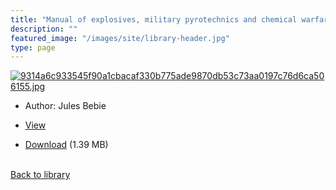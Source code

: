```yaml
---
title: "Manual of explosives, military pyrotechnics and chemical warfare agents"
description: ""
featured_image: "/images/site/library-header.jpg"
type: page
---
```


<a href="https://drive.google.com/file/d/16r7ddaXKp7SP1S1Vw4W9r6V0KrrsDrWN/view" target="_blank">![9314a6c933545f90a1cbacaf330b775ade9870db53c73aa0197c76d6ca506155.jpg](/images/library/9314a6c933545f90a1cbacaf330b775ade9870db53c73aa0197c76d6ca506155.jpg)</a>
* Author: Jules Bebie
* <a href="https://drive.google.com/file/d/16r7ddaXKp7SP1S1Vw4W9r6V0KrrsDrWN/view" target="_blank">View</a>

* [Download](https://drive.google.com/uc?export=download&id=16r7ddaXKp7SP1S1Vw4W9r6V0KrrsDrWN) (1.39 MB)

<br />[Back to library](/library/)

